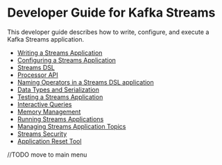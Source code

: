 # Developer Guide for Kafka Streams

This developer guide describes how to write, configure, and execute a
Kafka Streams application.

-   [Writing a Streams Application](streams/developer-guide/write-streams)
-   [Configuring a Streams Application](streams/developer-guide/config-streams)
-   [Streams DSL](streams/developer-guide/dsl-api)
-   [Processor API](streams/developer-guide/processor-api)
-   [Naming Operators in a Streams DSL application](streams/developer-guide/dsl-topology-naming)
-   [Data Types and Serialization](streams/developer-guide/datatypes)
-   [Testing a Streams Application](streams/developer-guide/testing)
-   [Interactive Queries](streams/developer-guide/interactive-queries)
-   [Memory Management](streams/developer-guide/memory-mgmt)
-   [Running Streams Applications](streams/developer-guide/running-app)
-   [Managing Streams Application Topics](streams/developer-guide/manage-topics)
-   [Streams Security](streams/developer-guide/security)
-   [Application Reset Tool](streams/developer-guide/app-reset-tool)

//TODO move to main menu